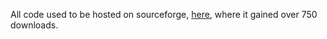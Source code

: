 All code used to be hosted on sourceforge, [here](https://sourceforge.net/projects/fluiditytimer/files/), where it gained over 750 downloads.
